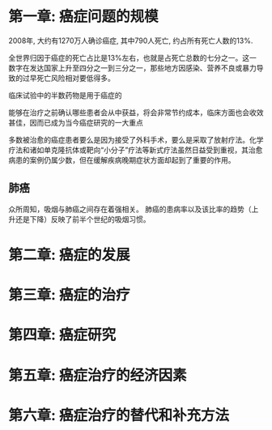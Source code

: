 # 第一章: 癌症问题的规模
2008年, 大约有1270万人确诊癌症, 其中790人死亡, 约占所有死亡人数的13%.

全世界归因于癌症的死亡占比是13%左右，也就是占死亡总数的七分之一。这一数字在发达国家上升至四分之一到三分之一，那些地方因感染、营养不良或暴力导致的过早死亡风险相对要低得多。

临床试验中的半数药物是用于癌症的

能够在治疗之前确认哪些患者会从中获益，将会非常节约成本，临床方面也会收效甚佳，因而已成为当今癌症研究的一大重点

多数被治愈的癌症患者要么是因为接受了外科手术，要么是采取了放射疗法。化学疗法和诸如单克隆抗体或靶向“小分子”疗法等新式疗法虽然日益受到重视，其治愈病患的案例仍属少数，但在缓解疾病晚期症状方面却起到了重要的作用。

## 肺癌
众所周知，吸烟与肺癌之间存在着强相关。
肺癌的患病率以及该比率的趋势（上升还是下降）反映了前半个世纪的吸烟习惯。







# 第二章: 癌症的发展
# 第三章: 癌症的治疗
# 第四章: 癌症研究
# 第五章: 癌症治疗的经济因素
# 第六章: 癌症治疗的替代和补充方法